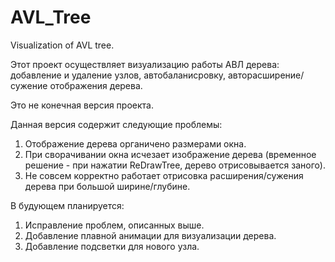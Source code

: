AVL_Tree
========

Visualization of AVL tree.

Этот проект осуществляет визуализацию работы АВЛ дерева: 
добавление и удаление узлов, автобаланисровку, авторасширение/сужение отображения дерева.

Это не конечная версия проекта.

Данная версия содержит следующие проблемы:
1) Отображение дерева органичено размерами окна.
2) При сворачивании окна исчезает изображение дерева 
(временное решение - при нажатии ReDrawTree, дерево отрисовывается заного).
3) Не совсем корректно работает отрисовка расширения/сужения дерева при большой ширине/глубине.

В будующем планируется:
1) Исправление проблем, описанных выше.
2) Добавление плавной анимации для визуализации дерева.
3) Добавление подсветки для нового узла.
